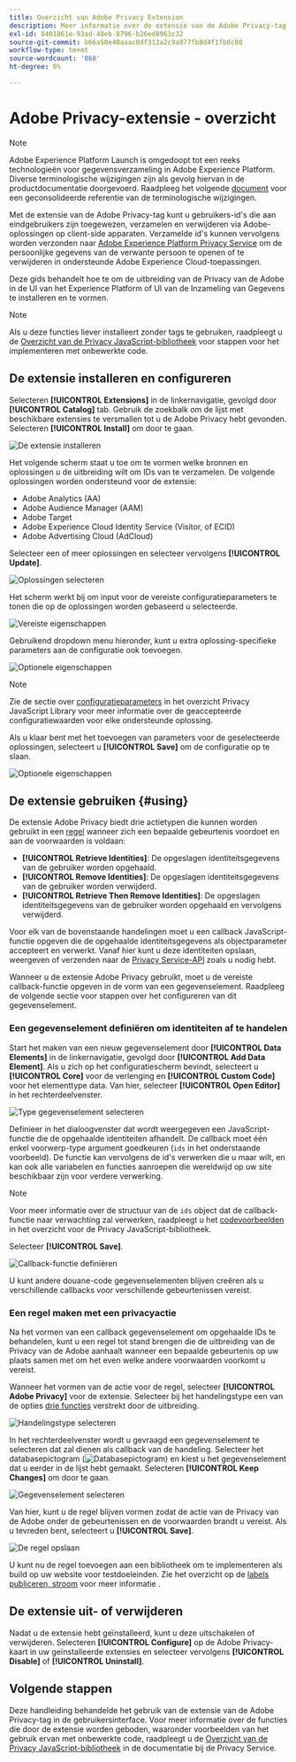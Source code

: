 ```yaml
---
title: Overzicht van Adobe Privacy Extension
description: Meer informatie over de extensie van de Adobe Privacy-tag in Adobe Experience Platform.
exl-id: 8401861e-93ad-48eb-8796-b26ed8963c32
source-git-commit: b66a50e40aaac8df312a2c9a977fb8d4f1fb0c80
workflow-type: tm+mt
source-wordcount: '868'
ht-degree: 0%

---
```


# Adobe Privacy-extensie - overzicht

>[!NOTE]
>
>Adobe Experience Platform Launch is omgedoopt tot een reeks technologieën voor gegevensverzameling in Adobe Experience Platform. Diverse terminologische wijzigingen zijn als gevolg hiervan in de productdocumentatie doorgevoerd. Raadpleeg het volgende [document](../../../term-updates.md) voor een geconsolideerde referentie van de terminologische wijzigingen.

Met de extensie van de Adobe Privacy-tag kunt u gebruikers-id&#39;s die aan eindgebruikers zijn toegewezen, verzamelen en verwijderen via Adobe-oplossingen op client-side apparaten. Verzamelde id&#39;s kunnen vervolgens worden verzonden naar [Adobe Experience Platform Privacy Service](../../../../privacy-service/home.md) om de persoonlijke gegevens van de verwante persoon te openen of te verwijderen in ondersteunde Adobe Experience Cloud-toepassingen.

Deze gids behandelt hoe te om de uitbreiding van de Privacy van de Adobe in de UI van het Experience Platform of UI van de Inzameling van Gegevens te installeren en te vormen.

>[!NOTE]
>
>Als u deze functies liever installeert zonder tags te gebruiken, raadpleegt u de [Overzicht van de Privacy JavaScript-bibliotheek](../../../../privacy-service/js-library.md) voor stappen voor het implementeren met onbewerkte code.

## De extensie installeren en configureren

Selecteren **[!UICONTROL Extensions]** in de linkernavigatie, gevolgd door **[!UICONTROL Catalog]** tab. Gebruik de zoekbalk om de lijst met beschikbare extensies te versmallen tot u de Adobe Privacy hebt gevonden. Selecteren **[!UICONTROL Install]** om door te gaan.

![De extensie installeren](../../../images/extensions/client/privacy/install.png)

Het volgende scherm staat u toe om te vormen welke bronnen en oplossingen u de uitbreiding wilt om IDs van te verzamelen. De volgende oplossingen worden ondersteund voor de extensie:

* Adobe Analytics (AA)
* Adobe Audience Manager (AAM)
* Adobe Target
* Adobe Experience Cloud Identity Service (Visitor, of ECID)
* Adobe Advertising Cloud (AdCloud)

Selecteer een of meer oplossingen en selecteer vervolgens **[!UICONTROL Update]**.

![Oplossingen selecteren](../../../images/extensions/client/privacy/select-solutions.png)

Het scherm werkt bij om input voor de vereiste configuratieparameters te tonen die op de oplossingen worden gebaseerd u selecteerde.

![Vereiste eigenschappen](../../../images/extensions/client/privacy/required-properties.png)

Gebruikend dropdown menu hieronder, kunt u extra oplossing-specifieke parameters aan de configuratie ook toevoegen.

![Optionele eigenschappen](../../../images/extensions/client/privacy/optional-properties.png)

>[!NOTE]
>
>Zie de sectie over [configuratieparameters](../../../../privacy-service/js-library.md#config-params) in het overzicht Privacy JavaScript Library voor meer informatie over de geaccepteerde configuratiewaarden voor elke ondersteunde oplossing.

Als u klaar bent met het toevoegen van parameters voor de geselecteerde oplossingen, selecteert u **[!UICONTROL Save]** om de configuratie op te slaan.

![Optionele eigenschappen](../../../images/extensions/client/privacy/save-config.png)

## De extensie gebruiken {#using}

De extensie Adobe Privacy biedt drie actietypen die kunnen worden gebruikt in een [regel](../../../ui/managing-resources/rules.md) wanneer zich een bepaalde gebeurtenis voordoet en aan de voorwaarden is voldaan:

* **[!UICONTROL Retrieve Identities]**: De opgeslagen identiteitsgegevens van de gebruiker worden opgehaald.
* **[!UICONTROL Remove Identities]**: De opgeslagen identiteitsgegevens van de gebruiker worden verwijderd.
* **[!UICONTROL Retrieve Then Remove Identities]**: De opgeslagen identiteitsgegevens van de gebruiker worden opgehaald en vervolgens verwijderd.

Voor elk van de bovenstaande handelingen moet u een callback JavaScript-functie opgeven die de opgehaalde identiteitsgegevens als objectparameter accepteert en verwerkt. Vanaf hier kunt u deze identiteiten opslaan, weergeven of verzenden naar de [Privacy Service-API](../../../../privacy-service/api/overview.md) zoals u nodig hebt.

Wanneer u de extensie Adobe Privacy gebruikt, moet u de vereiste callback-functie opgeven in de vorm van een gegevenselement. Raadpleeg de volgende sectie voor stappen over het configureren van dit gegevenselement.

### Een gegevenselement definiëren om identiteiten af te handelen

Start het maken van een nieuw gegevenselement door **[!UICONTROL Data Elements]** in de linkernavigatie, gevolgd door **[!UICONTROL Add Data Element]**. Als u zich op het configuratiescherm bevindt, selecteert u **[!UICONTROL Core]** voor de verlenging en **[!UICONTROL Custom Code]** voor het elementtype data. Van hier, selecteer **[!UICONTROL Open Editor]** in het rechterdeelvenster.

![Type gegevenselement selecteren](../../../images/extensions/client/privacy/data-element-type.png)

Definieer in het dialoogvenster dat wordt weergegeven een JavaScript-functie die de opgehaalde identiteiten afhandelt. De callback moet één enkel voorwerp-type argument goedkeuren (`ids` in het onderstaande voorbeeld). De functie kan vervolgens de id&#39;s verwerken die u maar wilt, en kan ook alle variabelen en functies aanroepen die wereldwijd op uw site beschikbaar zijn voor verdere verwerking.

>[!NOTE]
>
>Voor meer informatie over de structuur van de `ids` object dat de callback-functie naar verwachting zal verwerken, raadpleegt u het [codevoorbeelden](../../../../privacy-service/js-library.md#samples) in het overzicht voor de Privacy JavaScript-bibliotheek.

Selecteer **[!UICONTROL Save]**.

![Callback-functie definiëren](../../../images/extensions/client/privacy/define-custom-code.png)

U kunt andere douane-code gegevenselementen blijven creëren als u verschillende callbacks voor verschillende gebeurtenissen vereist.

### Een regel maken met een privacyactie

Na het vormen van een callback gegevenselement om opgehaalde IDs te behandelen, kunt u een regel tot stand brengen die de uitbreiding van de Privacy van de Adobe aanhaalt wanneer een bepaalde gebeurtenis op uw plaats samen met om het even welke andere voorwaarden voorkomt u vereist.

Wanneer het vormen van de actie voor de regel, selecteer **[!UICONTROL Adobe Privacy]** voor de extensie. Selecteer bij het handelingstype een van de opties [drie functies](#using) verstrekt door de uitbreiding.

![Handelingstype selecteren](../../../images/extensions/client/privacy/action-type.png)

In het rechterdeelvenster wordt u gevraagd een gegevenselement te selecteren dat zal dienen als callback van de handeling. Selecteer het databasepictogram (![Databasepictogram](../../../images/extensions/client/privacy/database.png)) en kiest u het gegevenselement dat u eerder in de lijst hebt gemaakt. Selecteren **[!UICONTROL Keep Changes]** om door te gaan.

![Gegevenselement selecteren](../../../images/extensions/client/privacy/add-data-element.png)

Van hier, kunt u de regel blijven vormen zodat de actie van de Privacy van de Adobe onder de gebeurtenissen en de voorwaarden brandt u vereist. Als u tevreden bent, selecteert u **[!UICONTROL Save]**.

![De regel opslaan](../../../images/extensions/client/privacy/save-rule.png)

U kunt nu de regel toevoegen aan een bibliotheek om te implementeren als build op uw website voor testdoeleinden. Zie het overzicht op de [labels publiceren, stroom](../../../ui/publishing/overview.md) voor meer informatie .

## De extensie uit- of verwijderen

Nadat u de extensie hebt geïnstalleerd, kunt u deze uitschakelen of verwijderen. Selecteren **[!UICONTROL Configure]** op de Adobe Privacy-kaart in uw geïnstalleerde extensies en selecteer vervolgens **[!UICONTROL Disable]** of **[!UICONTROL Uninstall]**.

## Volgende stappen

Deze handleiding behandelde het gebruik van de extensie van de Adobe Privacy-tag in de gebruikersinterface. Voor meer informatie over de functies die door de extensie worden geboden, waaronder voorbeelden van het gebruik ervan met onbewerkte code, raadpleegt u de [Overzicht van de Privacy JavaScript-bibliotheek](../../../../privacy-service/js-library.md) in de documentatie bij de Privacy Service.
